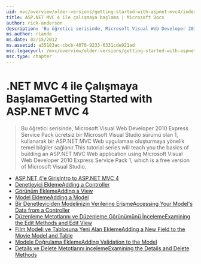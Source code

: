 ```yaml
---
uid: mvc/overview/older-versions/getting-started-with-aspnet-mvc4/index
title: ASP.NET MVC 4 ile çalışmaya başlama | Microsoft Docs
author: rick-anderson
description: 'Bu öğretici serisinde, Microsoft Visual Web Developer 2010 Express Service Pack 1, w kullanarak bir ASP.NET MVC Web uygulaması oluşturmaya yönelik temel bilgiler sağlanır...'
ms.author: riande
ms.date: 02/15/2012
ms.assetid: a35183ac-cbcb-4070-9233-6331cde921ad
msc.legacyurl: /mvc/overview/older-versions/getting-started-with-aspnet-mvc4
msc.type: chapter
---
```

<a name="getting-started-with-aspnet-mvc-4"></a><span data-ttu-id="d33a9-103">.NET MVC 4 ile Çalışmaya Başlama</span><span class="sxs-lookup"><span data-stu-id="d33a9-103">Getting Started with ASP.NET MVC 4</span></span>
====================
> <span data-ttu-id="d33a9-104">Bu öğretici serisinde, Microsoft Visual Web Developer 2010 Express Service Pack ücretsiz bir Microsoft Visual Studio sürümü olan 1, kullanarak bir ASP.NET MVC Web uygulaması oluşturmaya yönelik temel bilgiler sağlanır.</span><span class="sxs-lookup"><span data-stu-id="d33a9-104">This tutorial series will teach you the basics of building an ASP.NET MVC Web application using Microsoft Visual Web Developer 2010 Express Service Pack 1, which is a free version of Microsoft Visual Studio.</span></span>


- [<span data-ttu-id="d33a9-105">ASP.NET 4'e Giriş</span><span class="sxs-lookup"><span data-stu-id="d33a9-105">Intro to ASP.NET MVC 4</span></span>](intro-to-aspnet-mvc-4.md)
- [<span data-ttu-id="d33a9-106">Denetleyici Ekleme</span><span class="sxs-lookup"><span data-stu-id="d33a9-106">Adding a Controller</span></span>](adding-a-controller.md)
- [<span data-ttu-id="d33a9-107">Görünüm Ekleme</span><span class="sxs-lookup"><span data-stu-id="d33a9-107">Adding a View</span></span>](adding-a-view.md)
- [<span data-ttu-id="d33a9-108">Model Ekleme</span><span class="sxs-lookup"><span data-stu-id="d33a9-108">Adding a Model</span></span>](adding-a-model.md)
- [<span data-ttu-id="d33a9-109">Bir Denetleyiciden Modelinizin Verilerine Erişme</span><span class="sxs-lookup"><span data-stu-id="d33a9-109">Accessing Your Model's Data from a Controller</span></span>](accessing-your-models-data-from-a-controller.md)
- [<span data-ttu-id="d33a9-110">Düzenleme Metotlarını ve Düzenleme Görünümünü İnceleme</span><span class="sxs-lookup"><span data-stu-id="d33a9-110">Examining the Edit Methods and Edit View</span></span>](examining-the-edit-methods-and-edit-view.md)
- [<span data-ttu-id="d33a9-111">Film Modeli ve Tablosuna Yeni Alan Ekleme</span><span class="sxs-lookup"><span data-stu-id="d33a9-111">Adding a New Field to the Movie Model and Table</span></span>](adding-a-new-field-to-the-movie-model-and-table.md)
- [<span data-ttu-id="d33a9-112">Modele Doğrulama Ekleme</span><span class="sxs-lookup"><span data-stu-id="d33a9-112">Adding Validation to the Model</span></span>](adding-validation-to-the-model.md)
- [<span data-ttu-id="d33a9-113">Details ve Delete Metotlarını inceleme</span><span class="sxs-lookup"><span data-stu-id="d33a9-113">Examining the Details and Delete Methods</span></span>](examining-the-details-and-delete-methods.md)
